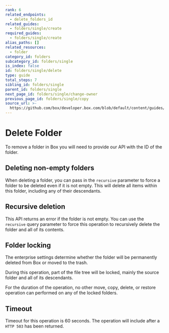 ```yaml
---
rank: 6
related_endpoints:
  - delete_folders_id
related_guides:
  - folders/single/create
required_guides:
  - folders/single/create
alias_paths: []
related_resources:
  - folder
category_id: folders
subcategory_id: folders/single
is_index: false
id: folders/single/delete
type: guide
total_steps: 7
sibling_id: folders/single
parent_id: folders/single
next_page_id: folders/single/change-owner
previous_page_id: folders/single/copy
source_url: >-
  https://github.com/box/developer.box.com/blob/default/content/guides/folders/single/delete.md
---
```


# Delete Folder

To remove a folder in Box you will need to provide our API with the ID of the
folder.

<Samples id='delete_folders_id' >

</Samples>

## Deleting non-empty folders

When deleting a folder, you can pass in the `recursive` parameter to
force a folder to be deleted even if it is not empty. This will delete all
items within this folder, including any of their descendants.

## Recursive deletion

This API returns an error if the folder is not empty. You
can use the `recursive` query parameter to force this
operation to recursively delete the folder and all of its
contents.

## Folder locking

The enterprise settings determine whether the folder will
be permanently deleted from Box or moved to the trash.

During this operation, part of the file tree will be locked, mainly
the source folder and all of its descendants.

For the duration of the operation, no other move, copy, delete, or restore
operation can performed on any of the locked folders.

## Timeout

Timeout for this operation is 60 seconds. The operation will include
after a `HTTP 503` has been returned.
